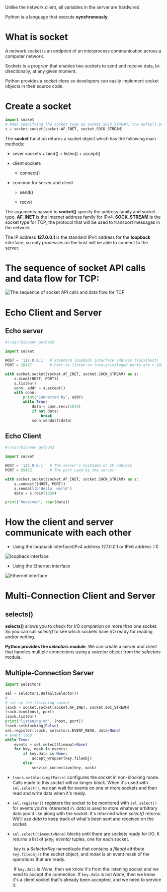 Unlike the network client, all variables in the server are hardwired.     

Python is a language that execute **synchronously**.    

# What is socket

A network socket is an endpoint of an interprocess communication across a computer network.     

Sockets is a program that enables two sockets to send and receive data, bi-directionally, at any given moment.    

Python provides a *socket class* so developers can easily implement socket objects in their source code.    

# Create a socket

```python
import socket
# When specifying the socket type as socket.SOCK_STREAM, the default protocol that's used is the TCP
s = socket.socket(socket.AF_INET, socket.SOCK_STREAM)
```

The **socket** function returns a socket object which has the following main methods:

+ sever sockets
      + bind()
      + listen()
      + accept()
+ client sockets
    + connect()

+ common for server and client
  + send()

   + recv()

The arguments passed to **socket()** specify the address family and socket type. **AF_INET** is the Internet address family for IPv4. **SOCK_STREAM** is the socket type for TCP, the protocol that will be used to transport messages in the network.      

The IP address **127.0.0.1** is the standard IPv4 address for the **loopback** interface, so only processes on the host will be able to connect to the server.



# The sequence of socket API calls and data flow for TCP:



![The sequence of socket API calls and data flow for TCP](https://files.realpython.com/media/sockets-tcp-flow.1da426797e37.jpg)



# Echo Client and Server

## Echo server

```python
#!/usr/bin/env python3

import socket

HOST = '127.0.0.1'  # Standard loopback interface address (localhost)
PORT = 28137        # Port to listen on (non-privileged ports are > 1023)

with socket.socket(socket.AF_INET, socket.SOCK_STREAM) as s:
    s.bind((HOST, PORT))
    s.listen()
    conn, addr = s.accept()
    with conn:
        print('Connected by', addr)
        while True:
            data = conn.recv(1024)
            if not data:
                break
            conn.sendall(data)

```

## Echo Client

```python
#!/usr/bin/env python3

import socket

HOST = '127.0.0.1'  # The server's hostname or IP address
PORT = 65432        # The port used by the server

with socket.socket(socket.AF_INET, socket.SOCK_STREAM) as s:
    s.connect((HOST, PORT))
    s.sendall(b'Hello, world')
    data = s.recv(1024)

print('Received', repr(data))

```



# How the client and server communicate with each other

+ Using the loopback interface(IPv4 address 127.0.0.1 or IPv6 address ::1)

![loopback interface](https://files.realpython.com/media/sockets-loopback-interface.44fa30c53c70.jpg)



+ Using the Ethernet interface

![Ethernet interface](https://files.realpython.com/media/sockets-ethernet-interface.aac312541af5.jpg)



# Multi-Connection Client and Server

## selects()

**selects()** allows you to check for I/O completion on more than one socket. So you can call *select()* to see which sockets have I/O ready for reading and/or writing.    

**Python provides the *selectors* module**. We can create a server and client that handles multiple connections using a *selector* object from the *selectors* module.    

## Multiple-Connection Server

```python
import selectors

sel = selectors.DefaultSelector()
# ...
# set up the listening socket
lsock = socket.socket(socket.AF_INET, socket.SOC_STREAM)
lsock.bind(host, port)
lsock.listen()
print('listening on', (host, port))
lsock.setblocking(False)
sel.register(lsock, selectors.EVENT_READ, data=None)
# event loop
while True:
    events = sel.select(tiemout=None)
    for key, mask in events:
        if key.data is None:
            accept_wrapper(key.fileobj)
        else:
            service_connection(key, mask)

```

+ `lsock.setblocking(False)` configures the socket in non-blocking mode. Calls made to this socket will no longer *block*. When it's used with `sel.select()`, we can wait for events on one or more sockets and then read and write data when it's ready.    

+ `sel.register()` registers the socket to be monitored with `sel.select()` for events you're interested in. *data* is used to store whatever arbitrary data you'd like along with the socket. It's returned when *select()* returns. We'll use *data* to keep track of what's been sent and received on the socket.     

+ `sel.select(timeout=None)` blocks until there are sockets ready for I/O. It returns a list of *(key, events)* tuples, one for each socket. 

  ​	*key* is a *SelectorKey* namedtuple that contains a *fileobj* attribute. `key.fileobj` is the socket object, and *mask* is an event mask of the operations that are ready. 

  ​	If `key.data` is *None*, then we know it's from the listening socket and we need to accept the connection. If `key.data` is not *None*, then we know it's a client socket that's already been accepted, and we need to service it.















